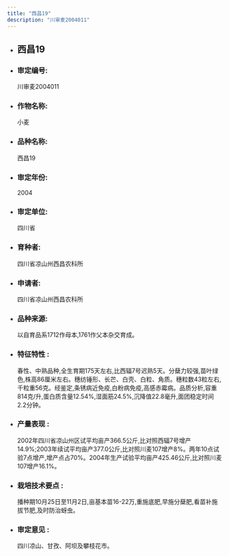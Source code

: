 ```yaml
---
title: "西昌19"
description: "川审麦2004011"
---
```

* ## 西昌19
* ###  审定编号:  
   川审麦2004011

*  ### 作物名称:  
   小麦

*   ###  品种名称: 
    西昌19

*   ### 审定年份: 
    2004

*   ### 审定单位:  
    四川省

*   ### 育种者:  
    四川省凉山州西昌农科所

*   ### 申请者:  
    四川省凉山州西昌农科所

*   ### 品种来源:  
    以自育品系1712作母本,1761作父本杂交育成。

*   ### 特征特性 : 
    春性、中熟品种,全生育期175天左右,比西辐7号迟熟5天。分蘖力较强,苗叶绿色,株高86厘米左右。穗纺锤形、长芒、白壳、白粒、角质。穗粒数43粒左右,千粒重56克。经鉴定,条锈病近免疫,白粉病免疫,高感赤霉病。品质分析,容重814克/升,蛋白质含量12.54%,湿面筋24.5%,沉降值22.8毫升,面团稳定时间2.2分钟。

*   ### 产量表现 : 
    2002年四川省凉山州区试平均亩产366.5公斤,比对照西辐7号增产14.9%;2003年续试平均亩产377.0公斤,比对照川麦107增产8%。两年10点试验7点增产,增产点占70%。2004年生产试验平均亩产425.46公斤,比对照川麦107增产16.1%。

*   ### 栽培技术要点 : 
    播种期10月25日至11月2日,亩基本苗16-22万,重施底肥,早施分蘖肥,看苗补施拔节肥,及时防治蚜虫。

*   ### 审定意见 : 
    四川凉山、甘孜、阿坝及攀枝花市。
